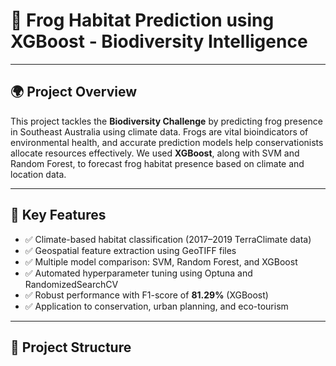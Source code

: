 # 🐸 Frog Habitat Prediction using XGBoost - Biodiversity Intelligence

---

## 🌍 Project Overview

This project tackles the **Biodiversity Challenge** by predicting frog presence in Southeast Australia using climate data. Frogs are vital bioindicators of environmental health, and accurate prediction models help conservationists allocate resources effectively. We used **XGBoost**, along with SVM and Random Forest, to forecast frog habitat presence based on climate and location data.

---

## 🧠 Key Features

- ✅ Climate-based habitat classification (2017–2019 TerraClimate data)
- ✅ Geospatial feature extraction using GeoTIFF files
- ✅ Multiple model comparison: SVM, Random Forest, and XGBoost
- ✅ Automated hyperparameter tuning using Optuna and RandomizedSearchCV
- ✅ Robust performance with F1-score of **81.29%** (XGBoost)
- ✅ Application to conservation, urban planning, and eco-tourism

---

## 📁 Project Structure

